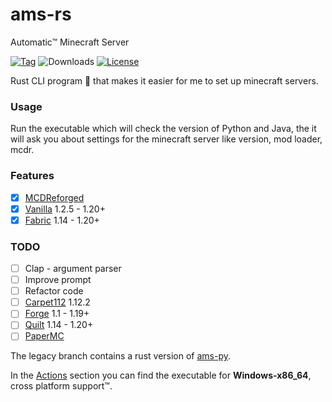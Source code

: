 # ams-rs
Automatic™ Minecraft Server

[![Tag](https://img.shields.io/github/v/tag/nowuX/ams-rs)](https://github.com/nowuX/ams-rs/releases)
![Downloads](https://img.shields.io/github/downloads/nowuX/ams-rs/total)
[![License](https://img.shields.io/github/license/nowuX/ams-rs)](https://opensource.org/licenses/MIT)

Rust CLI program 🦀 that makes it easier for me to set up minecraft servers.

### Usage

Run the executable which will check the version of Python and Java, the it will ask you about settings for the minecraft server like version, mod loader, mcdr.

### Features
- [X] [MCDReforged](https://github.com/Fallen-Breath/MCDReforged)
- [X] [Vanilla](https://www.minecraft.net/) 1.2.5 - 1.20+
- [X] [Fabric](https://fabricmc.net/) 1.14 - 1.20+

### TODO
- [ ] Clap - argument parser
- [ ] Improve prompt
- [ ] Refactor code
- [ ] [Carpet112](https://github.com/gnembon/carpetmod112) 1.12.2
- [ ] [Forge](https://github.com/MinecraftForge/MinecraftForge) 1.1 - 1.19+
- [ ] [Quilt](https://quiltmc.org/) 1.14 - 1.20+
- [ ] [PaperMC](https://papermc.io/)

The legacy branch contains a rust version of [ams-py](https://github.com/nowuX/ams-py).

In the [Actions](https://github.com/nowuX/ams-rs/actions/workflows/ci.yml) section you can find the executable for **Windows-x86_64**, cross platform support™.
